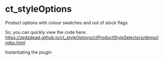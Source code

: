 # ct_styleOptions
Product options with colour swatches and out of stock flags

So, you can quickly view the code here:
https://zedzdead.github.io/ct_styleOptions/ctProductStyleSelectors/demo/index.html

Instantiating the plugin
